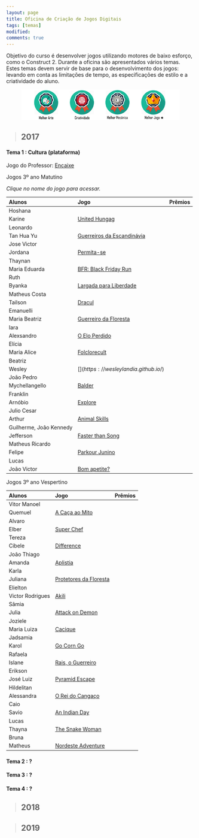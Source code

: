 ```yaml
---
layout: page
title: Oficina de Criação de Jogos Digitais
tags: [temas]
modified: 
comments: true
---
```


Objetivo do curso é desenvolver jogos utilizando motores de baixo esforço, como o Construct 2. Durante a oficina são apresentados vários temas. Estes temas devem servir de base para o desenvolvimento dos jogos: levando em conta as limitações de tempo, as especificações de estilo e a criatividade do aluno.    

<figure>
  <a title="Prêmios"><img src="/images/oficina/premios.png"></a>
</figure>

> ## 2017

#### Tema 1 : Cultura (plataforma)

Jogo do Professor: [Encaixe](https://marcelomesmo.github.io/jogos/Encaixe)

Jogos 3º ano Matutino  

*Clique no nome do jogo para acessar.*

| Alunos | Jogo | Prêmios |
|:------------- |:-------------|:---:|
| Hoshana  
  Karine | [United Hungag](https://jeovanahoshana.github.io/UnitedHungag) |  |
| Leonardo  
  Tan Hua Yu | [Guerreiros da Escandinávia](https://tanhuayu.github.io/Viking) |  |
| Jose Victor  
Jordana | [Permita-se](https://zevictor.github.io/Permita-se) |  |
| Thaynan  
  Maria Eduarda | [BFR: Black Friday Run](https://ThaynanMedeiros.github.io/BFR/) |  |
| Ruth 
  Byanka | [Largada para Liberdade](https://cavalcantebya.github.io/Oficina1) |  |
| Matheus Costa  
  Tailson | [Dracul](https://maathps.github.io/dracul) |  |
| Emanuelli  
  Maria Beatriz | [Guerreiro da Floresta](https://EmanuelliCarine.github.io/GuerreiroDaFloresta1) |  |
| Iara  
  Alexsandro | [O Elo Perdido](https://Alex-alves.github.io/OEloPerdido) |  |
| Elícia  
  Maria Alice | [Folclorecult](https://Eliciaa.github.io/Folclorecult) |  |
| Beatriz  
  Wesley | [$](https://wesleylandia.github.io/$) |  |
| João Pedro  
  Mychellangello | [Balder](https://bixcoito.github.io/Balder) |  |
| Franklin  
  Arnóbio | [Explore](https://ThewordKh.github.io/ExploreGame) |  |
| Julio Cesar  
  Arthur | [Animal Skills](https://reiarthursr.github.io/Animal%20Skills) |  |
| Guilherme, João Kennedy  
  Jefferson | [Faster than Song](https://guiegle.github.io/fullfaster) |  |
| Matheus Ricardo  
  Felipe | [Parkour Junino](https://felipecastroifrn.github.io/ParkourJunino) |  |
| Lucas  
  João Victor | [Bom apetite?](https://Lucas-Manolo.github.io/Bom%20Apetite!) |  |

Jogos 3º ano Vespertino  

| Alunos | Jogo | Prêmios |
|:------------- |:-------------|:---:|
| Vitor Manoel  
  Quemuel | [A Caça ao Mito](https://vitin157.github.io/A%20caça%20ao%20mito) |  |
| Alvaro  
  Elber | [Super Chef](https://AlvaroMD2016.github.io/Super%20Chef) |  |
| Tereza  
  Cibele | [Difference](https://rey13lokona.github.io/difference/) |  |
| João Thiago  
  Amanda | [Aplistia](https://Joaothiago06.github.io/Aplistia_) |  |
| Karla  
  Juliana | [Protetores da Floresta](https://karlagabriella.github.io/Protetores%20da%20Floresta) |  |
| Elielton  
  Victor Rodrigues | [Akili](https://elielton90.github.io/Akili) |  |
| Sâmia  
  Julia | [Attack on Demon](https://samiakarima.github.io/AttackonDemon) |  |
| Joziele  
  Maria Luiza | [Cacique](https://maalu.github.io/Cacique) |  |
| Jadsamia  
  Karol | [Go Corn Go](https://jadsamiamedeiros.github.io/GoCornGoOriginal/) |  |
| Rafaela  
  Islane | [Rais, o Guerreiro](https://rafaelapaivva.github.io/Rais) |  |
| Erikson  
  José Luiz | [Pyramid Escape](https://jldifrn.github.io/PyramidEscapeOficial/) |  |
| Hildelitan  
  Alessandra | [O Rei do Cangaço](https://alessandrats.github.io/O%20Rei%20do%20Cangaco/) |  |
| Caio  
  Savio | [An Indian Day](https://caioms.github.io/indio) |  |
| Lucas  
  Thayna | [The Snake Woman](https://lucasrevoredo.github.io/SnakeWoman) |  |
| Bruna  
  Matheus | [Nordeste Adventure](https://mathaugust.github.io/NordesteAdventure) |  |
  
#### Tema 2 : ?

#### Tema 3 : ? 

#### Tema 4 : ?
  
> ## 2018


> ## 2019

